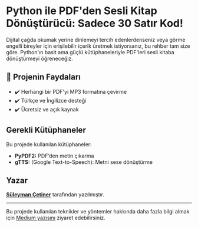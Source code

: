 # Python ile PDF'den Sesli Kitap Dönüştürücü: Sadece 30 Satır Kod!

Dijital çağda okumak yerine dinlemeyi tercih edenlerdenseniz veya görme engelli bireyler için erişilebilir içerik üretmek istiyorsanız, bu rehber tam size göre. Python'ın basit ama güçlü kütüphaneleriyle PDF'leri sesli kitaba dönüştürmeyi öğreneceğiz.

## 🚀 Projenin Faydaları

- ✔️ Herhangi bir PDF'yi MP3 formatına çevirme
- ✔️ Türkçe ve İngilizce desteği
- ✔️ Ücretsiz ve açık kaynak


## Gerekli Kütüphaneler

Bu projede kullanılan kütüphaneler:

- **PyPDF2:** PDF’den metin çıkarma
- **gTTS:** (Google Text-to-Speech): Metni sese dönüştürme

## Yazar

[**Süleyman Çetiner**](https://medium.com/@suleymancetiner81) tarafından yazılmıştır.

---

Bu projede kullanılan teknikler ve yöntemler hakkında daha fazla bilgi almak için [Medium yazısını](https://medium.com/@suleymancetiner81/python-ile-pdfden-sesli-kitap-d%C3%B6n%C3%BC%C5%9Ft%C3%BCr%C3%BCc%C3%BC-sadece-30-sat%C4%B1r-kod-971ac48d19ad) ziyaret edebilirsiniz.
